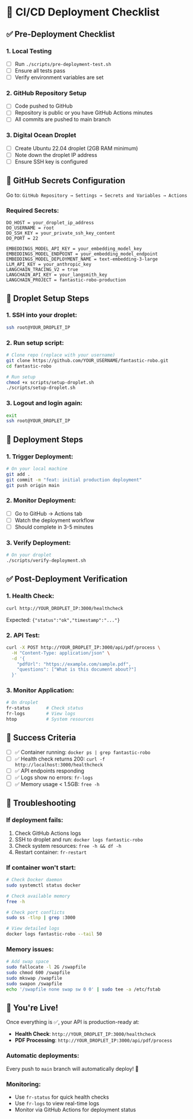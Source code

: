 # 🚀 CI/CD Deployment Checklist

## ✅ Pre-Deployment Checklist

### 1. Local Testing

-   [ ] Run `./scripts/pre-deployment-test.sh`
-   [ ] Ensure all tests pass
-   [ ] Verify environment variables are set

### 2. GitHub Repository Setup

-   [ ] Code pushed to GitHub
-   [ ] Repository is public or you have GitHub Actions minutes
-   [ ] All commits are pushed to main branch

### 3. Digital Ocean Droplet

-   [ ] Create Ubuntu 22.04 droplet (2GB RAM minimum)
-   [ ] Note down the droplet IP address
-   [ ] Ensure SSH key is configured

## 🔐 GitHub Secrets Configuration

Go to: `GitHub Repository → Settings → Secrets and Variables → Actions`

### Required Secrets:

```
DO_HOST = your_droplet_ip_address
DO_USERNAME = root
DO_SSH_KEY = your_private_ssh_key_content
DO_PORT = 22

EMBEDDINGS_MODEL_API_KEY = your_embedding_model_key
EMBEDDINGS_MODEL_ENDPOINT = your_embedding_model_endpoint
EMBEDDINGS_MODEL_DEPLOYMENT_NAME = text-embedding-3-large
LLM_API_KEY = your_anthropic_key
LANGCHAIN_TRACING_V2 = true
LANGCHAIN_API_KEY = your_langsmith_key
LANGCHAIN_PROJECT = fantastic-robo-production
```

## 🌊 Droplet Setup Steps

### 1. SSH into your droplet:

```bash
ssh root@YOUR_DROPLET_IP
```

### 2. Run setup script:

```bash
# Clone repo (replace with your username)
git clone https://github.com/YOUR_USERNAME/fantastic-robo.git
cd fantastic-robo

# Run setup
chmod +x scripts/setup-droplet.sh
./scripts/setup-droplet.sh
```

### 3. Logout and login again:

```bash
exit
ssh root@YOUR_DROPLET_IP
```

## 🚀 Deployment Steps

### 1. Trigger Deployment:

```bash
# On your local machine
git add .
git commit -m "feat: initial production deployment"
git push origin main
```

### 2. Monitor Deployment:

-   [ ] Go to GitHub → Actions tab
-   [ ] Watch the deployment workflow
-   [ ] Should complete in 3-5 minutes

### 3. Verify Deployment:

```bash
# On your droplet
./scripts/verify-deployment.sh
```

## ✅ Post-Deployment Verification

### 1. Health Check:

```bash
curl http://YOUR_DROPLET_IP:3000/healthcheck
```

Expected: `{"status":"ok","timestamp":"..."}`

### 2. API Test:

```bash
curl -X POST http://YOUR_DROPLET_IP:3000/api/pdf/process \
  -H "Content-Type: application/json" \
  -d '{
    "pdfUrl": "https://example.com/sample.pdf",
    "questions": ["What is this document about?"]
  }'
```

### 3. Monitor Application:

```bash
# On droplet
fr-status      # Check status
fr-logs        # View logs
htop           # System resources
```

## 🎯 Success Criteria

-   [ ] ✅ Container running: `docker ps | grep fantastic-robo`
-   [ ] ✅ Health check returns 200: `curl -f http://localhost:3000/healthcheck`
-   [ ] ✅ API endpoints responding
-   [ ] ✅ Logs show no errors: `fr-logs`
-   [ ] ✅ Memory usage < 1.5GB: `free -h`

## 🚨 Troubleshooting

### If deployment fails:

1. Check GitHub Actions logs
2. SSH to droplet and run: `docker logs fantastic-robo`
3. Check system resources: `free -h && df -h`
4. Restart container: `fr-restart`

### If container won't start:

```bash
# Check Docker daemon
sudo systemctl status docker

# Check available memory
free -h

# Check port conflicts
sudo ss -tlnp | grep :3000

# View detailed logs
docker logs fantastic-robo --tail 50
```

### Memory issues:

```bash
# Add swap space
sudo fallocate -l 2G /swapfile
sudo chmod 600 /swapfile
sudo mkswap /swapfile
sudo swapon /swapfile
echo '/swapfile none swap sw 0 0' | sudo tee -a /etc/fstab
```

## 🎉 You're Live!

Once everything is ✅, your API is production-ready at:

-   **Health Check**: `http://YOUR_DROPLET_IP:3000/healthcheck`
-   **PDF Processing**: `http://YOUR_DROPLET_IP:3000/api/pdf/process`

### Automatic deployments:

Every push to `main` branch will automatically deploy! 🚀

### Monitoring:

-   Use `fr-status` for quick health checks
-   Use `fr-logs` to view real-time logs
-   Monitor via GitHub Actions for deployment status
